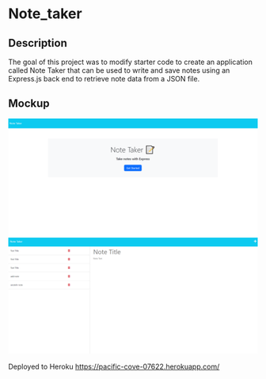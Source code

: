 # Note_taker


## Description

The goal of this project was to modify starter code to create an application called Note Taker that can be used to write and save notes using an Express.js back end to retrieve note data from a JSON file.

## Mockup

![Landing Page](/public/assets/Home.PNG)
![Note Page](/public/assets/Notes.PNG)

Deployed to Heroku https://pacific-cove-07622.herokuapp.com/